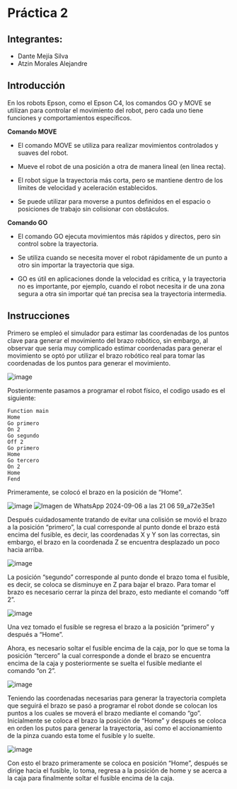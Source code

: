 # Práctica 2
<p align="justify">

## Integrantes:
- Dante Mejía Silva
- Atzin Morales Alejandre

## Introducción
En los robots Epson, como el Epson C4, los comandos GO y MOVE se utilizan para controlar el movimiento del robot, pero cada uno tiene funciones y comportamientos específicos.

**Comando MOVE**
- El comando MOVE se utiliza para realizar movimientos controlados y suaves del robot.

- Mueve el robot de una posición a otra de manera lineal (en línea recta).

- El robot sigue la trayectoria más corta, pero se mantiene dentro de los límites de velocidad y aceleración establecidos.

- Se puede utilizar para moverse a puntos definidos en el espacio o posiciones de trabajo sin colisionar con obstáculos.

**Comando GO**
- El comando GO ejecuta movimientos más rápidos y directos, pero sin control sobre la trayectoria.

- Se utiliza cuando se necesita mover el robot rápidamente de un punto a otro sin importar la trayectoria que siga.

- GO es útil en aplicaciones donde la velocidad es crítica, y la trayectoria no es importante, por ejemplo, cuando el robot necesita ir de una zona segura a otra sin importar qué tan precisa sea la trayectoria intermedia.

## Instrucciones
Primero se empleó el simulador para estimar las coordenadas de los puntos clave para generar el movimiento del brazo robótico, sin embargo, al observar que sería muy complicado estimar coordenadas para generar el movimiento se optó por utilizar el brazo robótico real para tomar las coordenadas de los puntos para generar el movimiento.

![image](https://github.com/user-attachments/assets/70d517ff-50a3-42ec-8dd3-524b8f3317e8)

Posteriormente pasamos a programar el robot físico, el codigo usado es el siguiente:
```
Function main
Home
Go primero
On 2
Go segundo
Off 2
Go primero
Home
Go tercero
On 2
Home
Fend
```
Primeramente, se colocó el brazo en la posición de “Home”.

![image](https://github.com/user-attachments/assets/a9802f0f-37f8-452f-9dea-7b1c052624fb)
![Imagen de WhatsApp 2024-09-06 a las 21 06 59_a72e35e1](https://github.com/user-attachments/assets/cfe62f50-e5b8-4858-9d20-5329b783c333)

Después cuidadosamente tratando de evitar una colisión se movió el brazo a la posición “primero”, la cual corresponde al punto donde el brazo está encima del fusible, es decir, las coordenadas X y Y son las correctas, sin embargo, el brazo en la coordenada Z se encuentra desplazado un poco hacia arriba.

![image](https://github.com/user-attachments/assets/875c6652-5476-442f-8070-d74bd59e48bc)

La posición “segundo” corresponde al punto donde el brazo toma el fusible, es decir, se coloca se disminuye en Z para bajar el brazo. Para tomar el brazo es necesario cerrar la pinza del brazo, esto mediante el comando “off 2”.

![image](https://github.com/user-attachments/assets/ebf394fe-d91f-442f-b0b0-a1cd8caa1bc5)

Una vez tomado el fusible se regresa el brazo a la posición “primero” y después a “Home”.

Ahora, es necesario soltar el fusible encima de la caja, por lo que se toma la posición “tercero” la cual corresponde a donde el brazo se encuentra encima de la caja y posteriormente se suelta el fusible mediante el comando “on 2”.

![image](https://github.com/user-attachments/assets/97e77880-f3ab-4ce7-af2f-9f4b6c5daf91)

Teniendo las coordenadas necesarias para generar la trayectoria completa que seguirá el brazo se pasó a programar el robot donde se colocan los puntos a los cuales se moverá el brazo mediante el comando “go”. Inicialmente se coloca el brazo la posición de “Home” y después se coloca en orden los putos para generar la trayectoria, así como el accionamiento de la pinza cuando esta tome el fusible y lo suelte.

![image](https://github.com/user-attachments/assets/d4d6159c-69e2-4b76-863b-e2b282353a5e)

Con esto el brazo primeramente se coloca en posición “Home”, después se dirige hacia el fusible, lo toma, regresa a la posición de home y se acerca a la caja para finalmente soltar el fusible encima de la caja. 

</p>

